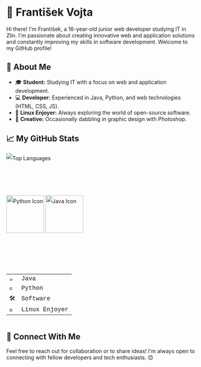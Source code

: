 # 👋 František Vojta

Hi there! I'm František, a 16-year-old junior web developer studying IT in Zlín. I'm passionate about creating innovative web and application solutions and constantly improving my skills in software development. Welcome to my GitHub profile! 

## 🌟 About Me
- 🎓 **Student:** Studying IT with a focus on web and application development.
- 💻 **Developer:** Experienced in Java, Python, and web technologies (HTML, CSS, JS).
- 🐧 **Linux Enjoyer:** Always exploring the world of open-source software.
- 🎨 **Creative:** Occasionally dabbling in graphic design with Photoshop.

## 📈 My GitHub Stats
<div style="display: inline-block; text-align: left; line-height: 2;">
  <img src="https://github-readme-stats.vercel.app/api/top-langs/?username=frantisek-vojta&langs_count=4&layout=compact&theme=dark&exclude_repo=starbucks-vojta,animacce-JS" alt="Top Languages" />
  <br><br><br><br>
  <img src="https://techstack-generator.vercel.app/python-icon.svg" alt="Python Icon" width="100">
  <img src="https://techstack-generator.vercel.app/java-icon.svg" alt="Java Icon" width="100">
  <br><br><br><br>
  <table style="font-family: 'Courier New', monospace; font-size: 16px; border-spacing: 0 10px;">
    <tr>
      <td>☕</td>
      <td>Java</td>
    </tr>
    <tr>
      <td>🐍</td>
      <td>Python</td>
    </tr>
    <tr>
      <td>🛠️</td>
      <td>Software</td>
    </tr>
    <tr>
      <td>🐧</td>
      <td>Linux Enjoyer</td>
    </tr>
  </table>
</div>

## 🔗 Connect With Me
Feel free to reach out for collaboration or to share ideas! I'm always open to connecting with fellow developers and tech enthusiasts. 😊
